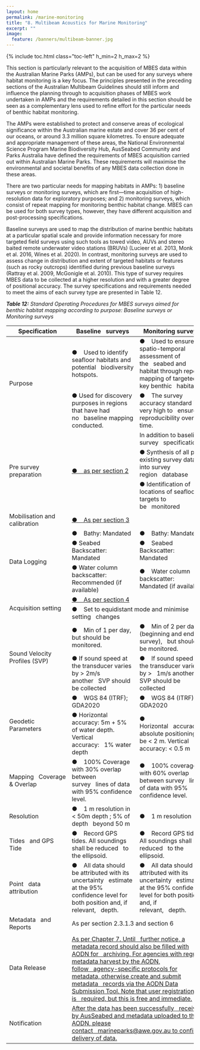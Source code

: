 ```yaml
---
layout: home
permalink: /marine-monitoring
title: "8. Multibeam Acoustics for Marine Monitoring"
excerpt: ""
image:
  feature: /banners/multibeam-banner.jpg
---
```

{% include toc.html class="toc-left" h_min=2 h_max=2 %}

This section is particularly relevant to the acquisition of MBES data within the Australian Marine Parks (AMPs), but can be used for any surveys where habitat monitoring is a key focus. The principles presented in the preceding sections of the Australian Multibeam Guidelines should still inform and influence the planning through to acquisition phases of MBES work undertaken in AMPs and the requirements detailed in this section should be seen as a complementary lens used to refine effort for the particular needs of benthic habitat monitoring.

The AMPs were established to protect and conserve areas of ecological significance within the Australian marine estate and cover 36 per cent of our oceans, or around 3.3 million square kilometres. To ensure adequate and appropriate management of these areas, the National Environmental Science Program Marine Biodiversity Hub, AusSeabed Community and Parks Australia have defined the requirements of MBES acquisition carried out within Australian Marine Parks. These requirements will maximise the environmental and societal benefits of any MBES data collection done in these areas.

There are two particular needs for mapping habitats in AMPs: 1) baseline surveys or monitoring surveys, which are first—time acquisition of high-resolution data for exploratory purposes; and 2) monitoring surveys, which consist of repeat mapping for monitoring benthic habitat change. MBES can be used for both survey types, however, they have different acquisition and post-processing specifications.

Baseline surveys are used to map the distribution of marine benthic habitats at a particular spatial scale and provide information necessary for more targeted field surveys using such tools as towed video, AUVs and stereo baited remote underwater video stations (BRUVs) (Lucieer et al. 2013, Monk et al. 2016, Wines et al. 2020). In contrast, monitoring surveys are used to assess change in distribution and extent of targeted habitats or features (such as rocky outcrops) identified during previous baseline surveys (Rattray et al. 2009, McGonigle et al. 2010). This type of survey requires MBES data to be collected at a higher resolution and with a greater degree of positional accuracy. The survey specifications and requirements needed to meet the aims of each survey type are presented in Table 12.



<em><strong>Table 12:</strong> Standard Operating Procedures for MBES surveys aimed for benthic habitat mapping according to purpose: Baseline surveys or Monitoring surveys</em>

<table>
<thead>
  <tr>
    <th>Specification</th>
    <th>Baseline&nbsp;&nbsp;&nbsp;surveys</th>
    <th> Monitoring surveys</th>
  </tr>
</thead>
<tbody>
  <tr>
    <td rowspan="2">Purpose</td>
    <td>●        &nbsp;&nbsp;&nbsp;Used to identify seafloor habitats and potential&nbsp;&nbsp;&nbsp;biodiversity hotspots.</td>
    <td>●        &nbsp;&nbsp;&nbsp;Used to ensure spatio-temporal assessment of the&nbsp;&nbsp;&nbsp;seabed and habitat through repeat mapping of targeted key benthic&nbsp;&nbsp;&nbsp;habitats. </td>
  </tr>
  <tr>
    <td>●         Used for discovery purposes in regions that have had no&nbsp;&nbsp;&nbsp;baseline mapping conducted.</td>
    <td>●        &nbsp;&nbsp;&nbsp;The survey accuracy standard is very high to&nbsp;&nbsp;&nbsp;ensure reproducibility over time.</td>
  </tr>
  <tr>
    <td rowspan="3">Pre survey preparation</td>
    <td rowspan="3"><a href="https://www.tablesgenerator.com/html_tables#RANGE!_Pre-survey_planning">●        &nbsp;&nbsp;&nbsp;as per section 2</a></td>
    <td>In addition to baseline survey&nbsp;&nbsp;&nbsp;specifications:</td>
  </tr>
  <tr>
    <td>●         Synthesis of all pre-existing survey data into survey region&nbsp;&nbsp;&nbsp;database</td>
  </tr>
  <tr>
    <td>●         Identification of locations of seafloor targets to be&nbsp;&nbsp;&nbsp;monitored </td>
  </tr>
  <tr>
    <td rowspan="2">Mobilisation and calibration</td>
    <td colspan="2" rowspan="2"><a href="https://www.tablesgenerator.com/html_tables#RANGE!_Mobilisation,_Calibration_and_1">●        &nbsp;&nbsp;&nbsp;As per section 3</a></td>
  </tr>
  <tr>
  </tr>
  <tr>
    <td rowspan="3">Data Logging</td>
    <td>●        &nbsp;&nbsp;&nbsp;Bathy: Mandated</td>
    <td>●        &nbsp;&nbsp;&nbsp;Bathy: Mandated</td>
  </tr>
  <tr>
    <td>●         Seabed Backscatter: Mandated</td>
    <td>●        &nbsp;&nbsp;&nbsp;Seabed Backscatter: Mandated</td>
  </tr>
  <tr>
    <td>●         Water column backscatter: Recommended (if available)</td>
    <td>●        &nbsp;&nbsp;&nbsp;Water column backscatter: Mandated (if available)</td>
  </tr>
  <tr>
    <td rowspan="2">Acquisition setting</td>
    <td colspan="2"><a href="https://www.tablesgenerator.com/html_tables#RANGE!_Acquisition">●        &nbsp;&nbsp;&nbsp;As per section 4 </a></td>
  </tr>
  <tr>
    <td colspan="2">●        &nbsp;&nbsp;&nbsp;Set to equidistant mode and minimise setting&nbsp;&nbsp;&nbsp;changes</td>
  </tr>
  <tr>
    <td rowspan="2">Sound Velocity Profiles (SVP)</td>
    <td>●        &nbsp;&nbsp;&nbsp;Min of 1 per day, but should be monitored.</td>
    <td>●        &nbsp;&nbsp;&nbsp;Min of 2 per day (beginning and end of survey),&nbsp;&nbsp;&nbsp;but should be monitored.</td>
  </tr>
  <tr>
    <td>●         If sound speed at the transducer varies by &gt; 2m/s another&nbsp;&nbsp;&nbsp;SVP should be collected</td>
    <td>●        &nbsp;&nbsp;&nbsp;If sound speed at the transducer varies by &gt;&nbsp;&nbsp;&nbsp;1m/s another SVP should be collected</td>
  </tr>
  <tr>
    <td rowspan="2">Geodetic Parameters</td>
    <td>●        &nbsp;&nbsp;&nbsp;WGS 84 (ITRF); GDA2020</td>
    <td>●        &nbsp;&nbsp;&nbsp;WGS 84 (ITRF); GDA2020</td>
  </tr>
  <tr>
    <td>●         Horizontal accuracy: 5m + 5% of water depth. Vertical accuracy:&nbsp;&nbsp;&nbsp;1% water depth</td>
    <td>●        &nbsp;&nbsp;&nbsp; Horizontal&nbsp;&nbsp;&nbsp;accuracy: absolute positioning to be &lt; 2 m. Vertical accuracy: &lt; 0.5 m</td>
  </tr>
  <tr>
    <td>Mapping&nbsp;&nbsp;&nbsp;Coverage &amp; Overlap</td>
    <td>●        &nbsp;&nbsp;&nbsp;100% Coverage with 30% overlap between survey&nbsp;&nbsp;&nbsp;lines of data with 95% confidence level.</td>
    <td>●        &nbsp;&nbsp;&nbsp;100% coverage with 60% overlap between survey&nbsp;&nbsp;&nbsp;lines of data with 95% confidence level.</td>
  </tr>
  <tr>
    <td>Resolution</td>
    <td>●        &nbsp;&nbsp;&nbsp;1 m resolution in &lt; 50m depth ; 5% of depth&nbsp;&nbsp;&nbsp;beyond 50 m</td>
    <td>●        &nbsp;&nbsp;&nbsp;1 m resolution </td>
  </tr>
  <tr>
    <td>Tides&nbsp;&nbsp;&nbsp;and GPS Tide</td>
    <td>●        &nbsp;&nbsp;&nbsp;Record GPS tides. All soundings shall be reduced&nbsp;&nbsp;&nbsp;to the ellipsoid.</td>
    <td>●        &nbsp;&nbsp;&nbsp;Record GPS tides. All soundings shall be reduced&nbsp;&nbsp;&nbsp;to the ellipsoid.</td>
  </tr>
  <tr>
    <td>Point&nbsp;&nbsp;&nbsp;data attribution</td>
    <td>●        &nbsp;&nbsp;&nbsp;All data should be attributed with its uncertainty&nbsp;&nbsp;&nbsp;estimate at the 95% confidence level for both position and, if relevant,&nbsp;&nbsp;&nbsp;depth.</td>
    <td>●        &nbsp;&nbsp;&nbsp;All data should be attributed with its uncertainty&nbsp;&nbsp;&nbsp;estimate at the 95% confidence level for both position and, if relevant,&nbsp;&nbsp;&nbsp;depth.</td>
  </tr>
  <tr>
    <td>Metadata&nbsp;&nbsp;&nbsp;and Reports</td>
    <td colspan="2">As per section 2.3.1.3 and section 6</td>
  </tr>
  <tr>
    <td rowspan="2">Data Release</td>
    <td colspan="2"> </td>
  </tr>
  <tr>
    <td colspan="2"><a href="https://metadataentry.aodn.org.au/submit/">As per Chapter 7. Until&nbsp;&nbsp;&nbsp;further notice, a metadata record should also be filled with AODN for&nbsp;&nbsp;&nbsp;archiving. For agencies with regular metadata harvest by the AODN, follow&nbsp;&nbsp;&nbsp;agency-specific protocols for metadata, otherwise create and submit metadata&nbsp;&nbsp;&nbsp;records via the AODN Data Submission Tool. Note that user registration is&nbsp;&nbsp;&nbsp;required, but this is free and immediate.</a></td>
  </tr>
  <tr>
    <td>Notification</td>
    <td colspan="2"><a href="mailto:marineparks@awe.gov.au">After the data has been successfully&nbsp;&nbsp;&nbsp;received by AusSeabed and metadata uploaded to the AODN, please contact&nbsp;&nbsp;&nbsp;marineparks@awe.gov.au to confirm delivery of data.</a></td>
  </tr>
</tbody>
</table>